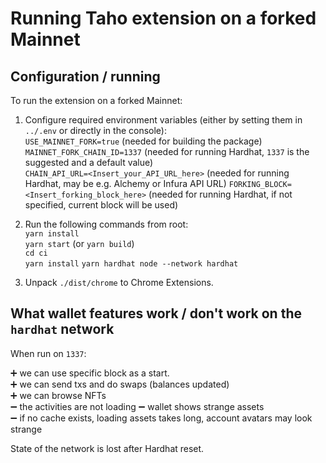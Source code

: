 # Running Taho extension on a forked Mainnet

## Configuration / running

To run the extension on a forked Mainnet:

1. Configure required environment variables (either by setting them in `../.env`
   or directly in the console):  
   `USE_MAINNET_FORK=true` (needed for building the package)  
   `MAINNET_FORK_CHAIN_ID=1337` (needed for running Hardhat, `1337` is the
   suggested and a default value)  
   `CHAIN_API_URL=<Insert_your_API_URL_here>` (needed for running Hardhat, may
   be e.g. Alchemy or Infura API URL)
   `FORKING_BLOCK=<Insert_forking_block_here>` (needed for running Hardhat, if
   not specified, current block will be used)

2. Run the following commands from root:  
   `yarn install`  
   `yarn start` (or `yarn build`)  
   `cd ci`  
   `yarn install`
   `yarn hardhat node --network hardhat`

3. Unpack `./dist/chrome` to Chrome Extensions.

## What wallet features work / don't work on the `hardhat` network

When run on `1337`:

:heavy_plus_sign: we can use specific block as a start.  
:heavy_plus_sign: we can send txs and do swaps (balances updated)  
:heavy_plus_sign: we can browse NFTs  
:heavy_minus_sign: the activities are not loading
:heavy_minus_sign: wallet shows strange assets  
:heavy_minus_sign: if no cache exists, loading assets takes long, account
avatars may look strange

State of the network is lost after Hardhat reset.

